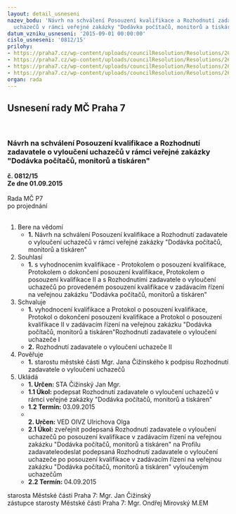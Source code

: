 ```yaml
---
layout: detail_usneseni
nazev_bodu: 'Návrh na schválení Posouzení kvalifikace a Rozhodnutí zadavatele o vyloučení
  uchazečů v rámci veřejné zakázky "Dodávka počítačů, monitorů a tiskáren" '
datum_vzniku_usneseni: '2015-09-01 00:00:00'
cislo_usneseni: '0812/15'
prilohy:
- https://praha7.cz/wp-content/uploads/councilResolution/Resolutions/26037/55-15-2._usnesen%c3%ad_%c4%8d._0683.doc
- https://praha7.cz/wp-content/uploads/councilResolution/Resolutions/26037/55-15-3._usnesen%c3%ad_%c4%8d._0728.doc
- https://praha7.cz/wp-content/uploads/councilResolution/Resolutions/26037/55-15-5._usnesen%c3%ad_rm%c4%8d_%c4%8d._0769-15.doc
- https://praha7.cz/wp-content/uploads/councilResolution/Resolutions/26037/55-15-6._rozhodnut%c3%ad_zadavatele_o_n%c3%a1mitk%c3%a1ch.pdf
organ: rada
---
```

<div id="ucUsn_pList" class="usn">
	<span><h2>Usnesení rady MČ Praha 7 </h2>
<br></span><div class="standBody">
<span><h3>Návrh na schválení Posouzení kvalifikace a Rozhodnutí zadavatele o vyloučení uchazečů v rámci veřejné zakázky "Dodávka počítačů, monitorů a tiskáren" </h3></span><div class="center">
		<strong>č. 0812/15</strong><br>
	</div>
<div class="center">
		<strong>Ze dne 01.09.2015</strong><br><br>
	</div>Rada MČ P7<br> po projednání<br><br><ol>
<li>Bere na vědomí<ul><li>
<strong>1.</strong> Návrh na schválení Posouzení kvalifikace a Rozhodnutí zadavatele o vyloučení uchazečů v rámci veřejné zakázky "Dodávka počítačů, monitorů a tiskáren" </li></ul>
</li>
<li>Souhlasí<ul><li>
<strong>1.</strong> s vyhodnocením kvalifikace - Protokolem o posouzení kvalifikace, Protokolem o dokončení posouzení kvalifikace, Protokolem o posouzení kvalifikace II a s Rozhodnutími zadavatele o vyloučení uchazečů po provedeném posouzení kvalifikace v zadávacím řízení na veřejnou zakázku "Dodávka počítačů, monitorů a tiskáren"</li></ul>
</li>
<li>Schvaluje<ul>
<li>
<strong>1.</strong> vyhodnocení kvalifikace a Protokol o posouzení kvalifikace, Protokol o dokončení posouzení kvalifikace a Protokol o posouzení kvalifikace II v zadávacím řízení na veřejnou zakázku "Dodávka počítačů, monitorů a tiskáren"Rozhodnutí zadavatele o vyloučení uchazeče I</li>
<li>
<strong>2.</strong> Rozhodnutí zadavatele o vyloučení uchazeče II</li>
</ul>
</li>
<li>Pověřuje<ul><li>
<strong>1.</strong> starostu městské části Mgr. Jana Čižinského k podpisu Rozhodnutí zadavatele o vyloučení uchazečů  </li></ul>
</li>
<li>Ukládá<ul>
<li>
<strong>1. Určen: </strong>STA Čižinský Jan Mgr.</li>
<li>
<strong>1.1 Úkol: </strong>podepsat Rozhodnutí zadavatele o vyloučení uchazečů v rámci  veřejné zakázky "Dodávka počítačů, monitorů a tiskáren" </li>
<li>
<strong>1.2 Termín: </strong>03.09.2015</li>
<li>
<strong><br>2. Určen: </strong>VED OIVZ Ulrichova Olga</li>
<li>
<strong>2.1 Úkol: </strong>zveřejnit podepsaná Rozhodnutí zadavatele o vyloučení uchazečů po posouzení kvalifikace v zadávacím řízení na veřejnou zakázku "Dodávka počítačů, monitorů a tiskáren" na Profilu zadavateleodeslat podepsaná Rozhodnutí zadavatele o vyloučení uchazeče po posouzení kvalifikace v zadávacím řízení na veřejnou zakázku "Dodávka počítačů, monitorů a tiskáren" vyloučeným uchazečům </li>
<li>
<strong>2.2 Termín: </strong>04.09.2015</li>
</ul>
</li>
</ol>starosta Městské části Praha 7: Mgr. Jan Čižinský<br>zástupce starosty Městské části Praha 7: Mgr. Ondřej Mirovský M.EM 
</div>
</div>